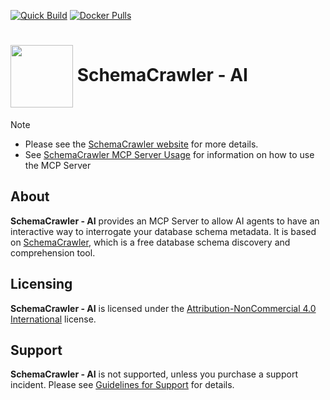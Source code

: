 <!-- markdownlint-disable MD041 -->
[![Quick Build](https://github.com/schemacrawler/SchemaCrawler-AI/workflows/Quick%20Build/badge.svg)](https://github.com/schemacrawler/SchemaCrawler-AI/actions?query=workflow%3A%22Quick+Build%22)
[![Docker Pulls](https://img.shields.io/docker/pulls/schemacrawler/schemacrawler-ai?color=FFDAB9)](https://hub.docker.com/r/schemacrawler/schemacrawler-ai/)

# <img src="https://raw.githubusercontent.com/schemacrawler/SchemaCrawler/main/schemacrawler-website/src/site/resources/images/schemacrawler_logo.png" height="100px" width="100px" valign="middle"/> SchemaCrawler - AI

> [!NOTE]  
> * Please see the [SchemaCrawler website](https://www.schemacrawler.com/) for more details.
> * See [SchemaCrawler MCP Server Usage](https://github.com/schemacrawler/SchemaCrawler-MCP-Server-Usage) for information on how to use the MCP Server


## About

**SchemaCrawler - AI** provides an MCP Server to allow AI agents to have an interactive way to interrogate your database schema metadata. It is based on [SchemaCrawler](https://www.schemacrawler.com/), which is a free database schema discovery and comprehension tool. 


## Licensing

**SchemaCrawler - AI** is licensed under the [Attribution-NonCommercial 4.0 International](https://creativecommons.org/licenses/by-nc/4.0/) license.


## Support

**SchemaCrawler - AI** is not supported, unless you purchase a support incident. Please see [Guidelines for Support](https://sualeh.github.io/SchemaCrawler/consulting.html) for details.
